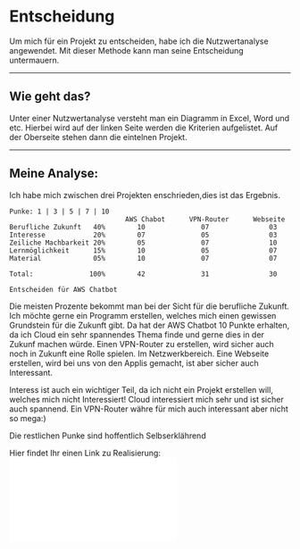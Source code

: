 # Entscheidung
Um mich für ein Projekt zu entscheiden, habe ich die Nutzwertanalyse angewendet. Mit dieser Methode kann man seine Entscheidung untermauern. 

---

## Wie geht das? 
Unter einer Nutzwertanalyse versteht man ein Diagramm in Excel, Word und etc. Hierbei wird auf der linken Seite werden die Kriterien aufgelistet. Auf der Oberseite stehen dann die eintelnen Projekt. 

---

## Meine Analyse: 
Ich habe mich zwischen drei Projekten enschrieden,dies ist das Ergebnis. 

    Punke: 1 | 3 | 5 | 7 | 10
                                 AWS Chabot      VPN-Router      Webseite 
    Berufliche Zukunft   40%        10              07               03
    Interesse            20%        07              05               03
    Zeiliche Machbarkeit 20%        05              07               10
    Lernmöglichkeit      15%        10              05               07
    Material             05%        10              07               07

    Total:              100%        42              31               30

    Entscheiden für AWS Chatbot

Die meisten Prozente bekommt man bei der Sicht für die berufliche Zukunft. 
Ich möchte gerne ein Programm erstellen, welches mich einen gewissen Grundstein für die Zukunft gibt. 
Da hat der AWS Chatbot 10 Punkte erhalten, da ich Cloud ein sehr spannendes Thema finde und gerne dies in der Zukunf machen würde. 
Einen VPN-Router zu erstellen, wird sicher auch noch in Zukunft eine Rolle spielen. Im Netzwerkbereich. 
Eine Webseite erstellen, wird bei uns von den Applis gemacht, ist aber sicher auch Interessant. 

Interess ist auch ein wichtiger Teil, da ich nicht ein Projekt erstellen will, welches mich nicht Interessiert! 
Cloud interessiert mich sehr und ist sicher auch spannend. 
Ein VPN-Router währe für mich auch interessant aber nicht so mega:)

Die restlichen Punke sind hoffentlich Selbserklährend 


Hier findet Ihr einen Link zu Realisierung:
![04_Realisiern](04_Realisieren.md)                   
